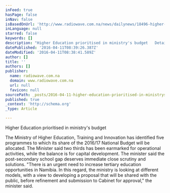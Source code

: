 ```yaml
---
inFeed: true
hasPage: false
inNav: false
isBasedOnUrl: 'http://www.radiowave.com.na/news/dailynews/18496-higher-education-prioritised-in-ministry-s-budget'
inLanguage: null
starred: false
keywords: []
description: "Higher Education prioritised in ministry's budget   Details Category: Broadcast News Published on Friday, 08 April 2016 16:05 The Ministry of Higher Education, Training and Innovation has identified five programmes to which its share of the 2016/17 National Budget will be allocated.\_  The Minister said two thirds has been earmarked for operational activities, while the balance is for capital development. The minister said the post-secondary school gap deserves immediate close scrutiny and solutions. “There is an urgent need to increase tertiary education opportunities in Namibia. In this regard, the ministry is looking at different models, with a view to developing a proposal that will be shared with the public, before refinement and submission to Cabinet for approval,” the minister said."
datePublished: '2016-04-11T08:39:26.387Z'
dateModified: '2016-04-11T08:38:41.589Z'
author: []
title: ''
authors: []
publisher:
  name: radiowave.com.na
  domain: www.radiowave.com.na
  url: null
  favicon: null
sourcePath: _posts/2016-04-11-higher-education-prioritised-in-ministrys-budget-details.md
published: true
_context: 'http://schema.org'
_type: Article

---
```

Higher Education prioritised in ministry's budget

The Ministry of Higher Education, Training and Innovation has identified five programmes to which its share of the 2016/17 National Budget will be allocated.  The Minister said two thirds has been earmarked for operational activities, while the balance is for capital development. The minister said the post-secondary school gap deserves immediate close scrutiny and solutions. "There is an urgent need to increase tertiary education opportunities in Namibia. In this regard, the ministry is looking at different models, with a view to developing a proposal that will be shared with the public, before refinement and submission to Cabinet for approval," the minister said.